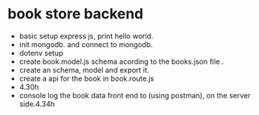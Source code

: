 # book store backend
- basic setup express js, print hello world.
- init mongodb. and connect to mongodb.
- dotenv setup
-  create book.model.js schema acording to the books.json file .
- create an schema, model and export it.
- create a api for the book in book.route.js
- 4.30h
- console log the book data front end to (using postman), on the server side.4.34h
